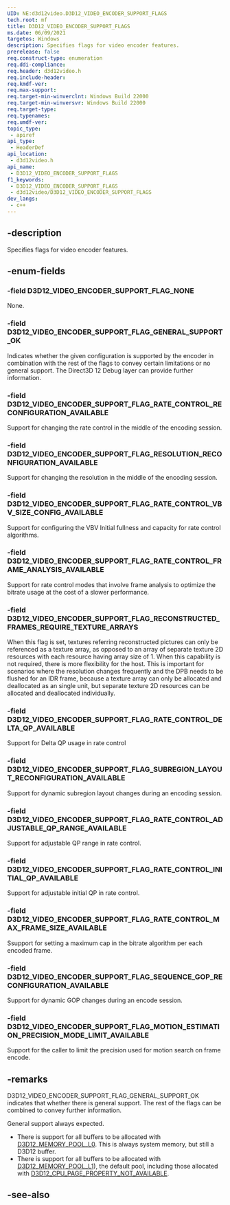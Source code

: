```yaml
---
UID: NE:d3d12video.D3D12_VIDEO_ENCODER_SUPPORT_FLAGS
tech.root: mf
title: D3D12_VIDEO_ENCODER_SUPPORT_FLAGS
ms.date: 06/09/2021
targetos: Windows
description: Specifies flags for video encoder features.
prerelease: false
req.construct-type: enumeration
req.ddi-compliance: 
req.header: d3d12video.h
req.include-header: 
req.kmdf-ver: 
req.max-support: 
req.target-min-winverclnt: Windows Build 22000
req.target-min-winversvr: Windows Build 22000
req.target-type: 
req.typenames: 
req.umdf-ver: 
topic_type:
 - apiref
api_type:
 - HeaderDef
api_location:
 - d3d12video.h
api_name:
 - D3D12_VIDEO_ENCODER_SUPPORT_FLAGS
f1_keywords:
 - D3D12_VIDEO_ENCODER_SUPPORT_FLAGS
 - d3d12video/D3D12_VIDEO_ENCODER_SUPPORT_FLAGS
dev_langs:
 - c++
---
```


## -description

Specifies flags for video encoder features.

## -enum-fields

### -field D3D12_VIDEO_ENCODER_SUPPORT_FLAG_NONE

None.

### -field D3D12_VIDEO_ENCODER_SUPPORT_FLAG_GENERAL_SUPPORT_OK

Indicates whether the given configuration is supported by the encoder in combination with the rest of the flags to convey certain limitations or no general support. The Direct3D 12 Debug layer can provide further information.

### -field D3D12_VIDEO_ENCODER_SUPPORT_FLAG_RATE_CONTROL_RECONFIGURATION_AVAILABLE

Support for changing the rate control in the middle of the encoding session.

### -field D3D12_VIDEO_ENCODER_SUPPORT_FLAG_RESOLUTION_RECONFIGURATION_AVAILABLE

Support for changing the resolution in the middle of the encoding session.

### -field D3D12_VIDEO_ENCODER_SUPPORT_FLAG_RATE_CONTROL_VBV_SIZE_CONFIG_AVAILABLE

Support for configuring the VBV Initial fullness and capacity for rate control algorithms.

### -field D3D12_VIDEO_ENCODER_SUPPORT_FLAG_RATE_CONTROL_FRAME_ANALYSIS_AVAILABLE

Support for rate control modes that involve frame analysis to optimize the bitrate usage at the cost of a slower performance.

### -field D3D12_VIDEO_ENCODER_SUPPORT_FLAG_RECONSTRUCTED_FRAMES_REQUIRE_TEXTURE_ARRAYS

When this flag is set, textures referring reconstructed pictures can only be referenced as a texture array, as opposed to an array of separate texture 2D resources with each resource having array size of 1. When this capability is not required, there is more flexibility for the host. This is important for scenarios where the resolution changes frequently and the DPB needs to be flushed for an IDR frame, because a texture array can only be allocated and deallocated as an single unit, but separate texture 2D resources can be allocated and deallocated individually. 


### -field D3D12_VIDEO_ENCODER_SUPPORT_FLAG_RATE_CONTROL_DELTA_QP_AVAILABLE

Support for Delta QP usage in rate control

### -field D3D12_VIDEO_ENCODER_SUPPORT_FLAG_SUBREGION_LAYOUT_RECONFIGURATION_AVAILABLE

Support for dynamic subregion layout changes during an encoding session.

### -field D3D12_VIDEO_ENCODER_SUPPORT_FLAG_RATE_CONTROL_ADJUSTABLE_QP_RANGE_AVAILABLE

Support for adjustable QP range in rate control.

### -field D3D12_VIDEO_ENCODER_SUPPORT_FLAG_RATE_CONTROL_INITIAL_QP_AVAILABLE

Support for adjustable initial QP in rate control.

### -field D3D12_VIDEO_ENCODER_SUPPORT_FLAG_RATE_CONTROL_MAX_FRAME_SIZE_AVAILABLE

Ssupport for setting a maximum cap in the bitrate algorithm per each encoded frame.

### -field D3D12_VIDEO_ENCODER_SUPPORT_FLAG_SEQUENCE_GOP_RECONFIGURATION_AVAILABLE

Support for dynamic GOP changes during an encode session.

### -field D3D12_VIDEO_ENCODER_SUPPORT_FLAG_MOTION_ESTIMATION_PRECISION_MODE_LIMIT_AVAILABLE

Support for the caller to limit the precision used for motion search on frame encode.

## -remarks

D3D12_VIDEO_ENCODER_SUPPORT_FLAG_GENERAL_SUPPORT_OK indicates that whether there is general support. The rest of the flags can be combined to convey further information.

General support always expected.

- There is support for all buffers to be allocated with [D3D12_MEMORY_POOL_L0](../d3d12/ne-d3d12-d3d12_memory_pool.md). This is always system memory, but still a D3D12 buffer.
- There is support for all buffers to be allocated with [D3D12_MEMORY_POOL_L1](../d3d12/ne-d3d12-d3d12_memory_pool.md)), the default pool, including those allocated with [D3D12_CPU_PAGE_PROPERTY_NOT_AVAILABLE](../d3d12/ne-d3d12-d3d12_cpu_page_property.md).


## -see-also


